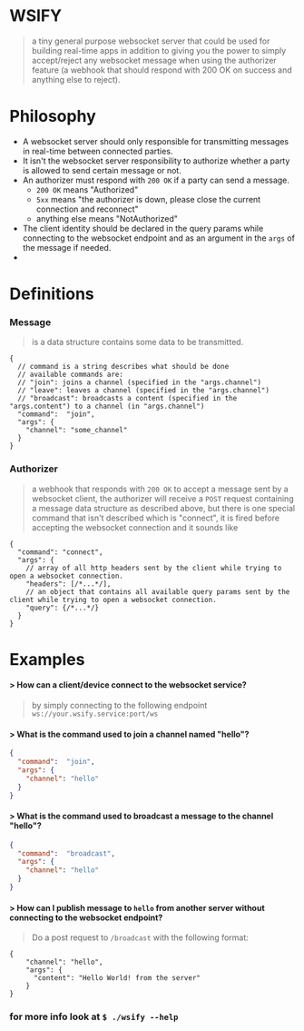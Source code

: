 WSIFY
======
> a tiny general purpose websocket server that could be used for building real-time apps
> in addition to giving you the power to simply accept/reject any websocket message when using the
> authorizer feature (a webhook that should respond with 200 OK on success and anything else to reject).

Philosophy
==========
- A websocket server should only responsible for transmitting messages in real-time between connected parties.
- It isn't the websocket server responsibility to authorize whether a party is allowed to send certain message or not.
- An authorizer must respond with `200 OK` if a party can send a message.
  - `200 OK` means "Authorized"
  - `5xx` means "the authorizer is down, please close the current connection and reconnect"
  - anything else means "NotAuthorized"
- The client identity should be declared in the query params while connecting to the websocket endpoint and as an argument in the `args` of the message if needed.
- 

Definitions
============
### Message
> is a data structure contains some data to be transmitted.

```json5
{
  // command is a string describes what should be done
  // available commands are:
  // "join": joins a channel (specified in the "args.channel")
  // "leave": leaves a channel (specified in the "args.channel")
  // "broadcast": broadcasts a content (specified in the "args.content") to a channel (in "args.channel")
  "command":  "join",
  "args": {
    "channel": "some_channel"
  }
}
```

### Authorizer
> a webhook that responds with `200 OK` to accept a message sent by a websocket client,
> the authorizer will receive a `POST` request containing a message data structure as described above, but there
> is one special command that isn't described which is "connect", it is fired before accepting the websocket connection
> and it sounds like 
```json5
{
  "command": "connect",
  "args": {
    // array of all http headers sent by the client while trying to open a websocket connection.
    "headers": [/*...*/],
    // an object that contains all available query params sent by the client while trying to open a websocket connection.
    "query": {/*...*/}
  }
}
```

Examples
========

#### \> How can a client/device connect to the websocket service?
> by simply connecting to the following endpoint `ws://your.wsify.service:port/ws`


#### \> What is the command used to join a channel named "hello"?
>
```json
{
  "command":  "join",
  "args": {
    "channel": "hello"
  }
}
```

#### \> What is the command used to broadcast a message to the channel "hello"?
```json
{
  "command":  "broadcast",
  "args": {
    "channel": "hello"
  }
}
```

#### \> How can I publish message to `hello` from another server without connecting to the websocket endpoint?
> Do a post request to `/broadcast` with the following format:
```json5
{
    "channel": "hello",
    "args": {
      "content": "Hello World! from the server"
    }
}
```

### for more info look at `$ ./wsify --help`